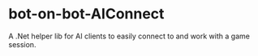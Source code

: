 # bot-on-bot-AIConnect
A .Net helper lib for AI clients to easily connect to and work with a game session.
